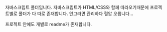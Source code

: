 자바스크립트 폴더입니다. 
자바스크립트가 HTML/CSS와 함께 따라오기때문에 프로젝트별로 폴더가 다 따로 존재합니다. 안그러면 관리하다 혈압 오릅니다... 

프로젝트 안에도 개별로 readme가 존재합니다. 
